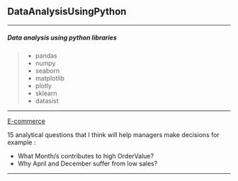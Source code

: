 ## DataAnalysisUsingPython
----------------------------
##### Data analysis using python libraries
> - pandas
> - numpy
> - seaborn
> - matplotlib
> - plotly
> - sklearn
> - datasist
----------------------------
[E-commerce](https://github.com/SamirHendawy/DataAnalysisUsingPython/blob/main/Ecommerce%20Data%20analysis%20.ipynb)

15 analytical questions that I think will help managers make decisions
for example :
- What Month/s contributes to high OrderValue?
- Why April and December suffer from low sales?
----------------------------
